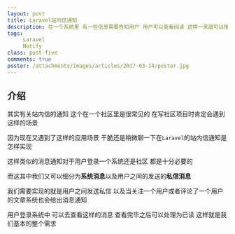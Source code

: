 ```yaml
---
layout: post
title: Laravel站内信通知
description: 在一个系统里 有一些信息需要告知用户 用户可以查看阅读 这样一来就可以推送给用户必要的信息 这个在Laravel里通知消息通知来实现的
tags:
     Laravel
     Notify
class: post-five
comments: true
poster: /attachments/images/articles/2017-03-14/poster.jpg
---
```

## 介绍
其实有关站内信的通知 这个在一个社区里是很常见的 在写社区项目时肯定会遇到这样的场景

因为现在又遇到了这样的应用场景 干脆还是稍微聊一下在`Laravel`的站内信通知是怎样实现

这样类似的消息通知对于用户登录一个系统还是社区 都是十分必要的

而这其中我们又可以细分为**系统消息**以及用户之间的发送的**私信消息**

我们需要实现的就是用户之间发送私信 以及当关注一个用户或者评论了一个用户的文章系统也会给出消息通知

用户登录系统中 可以去查看这样的消息 查看完毕之后可以处理为已读 这样就是我们基本的整个需求
